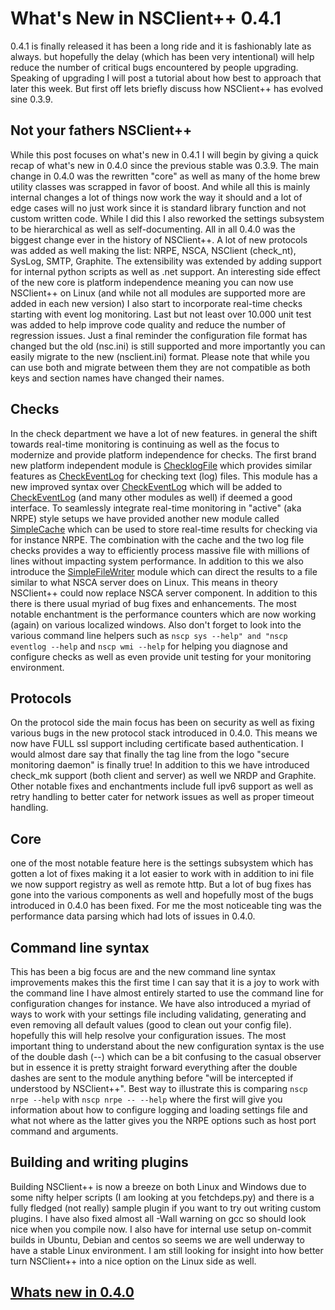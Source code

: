 # What's New in NSClient++ 0.4.1 #

0.4.1 is finally released it has been a long ride and it is fashionably late as always. but hopefully the delay (which has been very intentional) will help reduce the number of critical bugs encountered by people upgrading. Speaking of upgrading I will post a tutorial about how best to approach that later this week. But first off lets briefly discuss how NSClient++ has evolved sine 0.3.9.

## Not your fathers NSClient++ ##

While this post focuses on what's new in 0.4.1 I will begin by giving a quick recap of what's new in 0.4.0 since the previous stable was 0.3.9.
The main change in 0.4.0 was the rewritten "core" as well as many of the home brew utility classes was scrapped in favor of boost. And while all this is mainly internal changes a lot of things now work the way it should and a lot of edge cases will no just work since it is standard library function and not custom written code.
While I did this I also reworked the settings subsystem to be hierarchical as well as self-documenting. All in all 0.4.0 was the biggest change ever in the history of NSClient++.
A lot of new protocols was added as well making the list: NRPE, NSCA, NSClient (check_nt), SysLog, SMTP, Graphite. The extensibility was extended by adding support for internal python scripts as well as .net support.
An interesting side effect of the new core is platform independence meaning you can now use NSClient++ on Linux (and while not all modules are supported more are added in each new version) I also start to incorporate real-time checks starting with event log monitoring.
Last but not least over 10.000 unit test was added to help improve code quality and reduce the number of regression issues.
Just a final reminder the configuration file format has changed but the old (nsc.ini) is still supported and more importantly you can easily migrate to the new (nsclient.ini) format. Please note that while you can use both and migrate between them they are not compatible as both keys and section names have changed their names.

## Checks ##

In the check department we have a lot of new features. in general the shift towards real-time monitoring is continuing as well as the focus to modernize and provide platform independence for checks. The first brand new platform independent module is [ChecklogFile](../../reference/check/CheckLogFile.md) which provides similar features as [CheckEventLog](../../reference/windows/CheckEventLog.md) for checking text (log) files. This module has a new improved syntax over [CheckEventLog](../../reference/windows/CheckEventLog.md) which will be added to [CheckEventLog](../../reference/windows/CheckEventLog.md) (and many other modules as well) if deemed a good interface.
To seamlessly integrate real-time monitoring in "active" (aka NRPE) style setups we have provided another  new module called [SimpleCache](../../reference/generic/SimpleCache.md) which can be used to store real-time results for checking via for instance NRPE.
The combination with the cache and the two log file checks provides a way to efficiently process massive file with millions of lines without impacting system performance.
In addition to this we also introduce the [SimpleFileWriter](../../reference/generic/SimpleFileWriter.md) module which can direct the results to a file similar to what NSCA server does on Linux. This means in theory NSClient++ could now replace NSCA server component.
In addition to this there is there usual myriad of bug fixes and enhancements.
The most notable enchantment is the performance counters which are now working (again) on various localized windows.
Also don't forget to look into the various command line helpers such as `nscp sys --help" and "nscp eventlog --help` and `nscp wmi --help` for helping you diagnose and configure checks as well as even provide unit testing for your monitoring environment.

## Protocols ##

On the protocol side the main focus has been on security as well as fixing various bugs in the new protocol stack introduced in 0.4.0.
This means we now have FULL ssl support including certificate based authentication. I would almost dare say that finally the tag line from the logo "secure monitoring daemon" is finally true!
In addition to this we have introduced check_mk support (both client and server) as well we NRDP and Graphite.
Other notable fixes and enchantments include full ipv6 support as well as retry handling to better cater for network issues as well as proper timeout handling.

## Core ##

one of the most notable feature here is the settings subsystem which has gotten a lot of fixes making it a lot easier to work with in addition to ini file we now support registry as well as remote http.
But a lot of bug fixes has gone into the various components as well and hopefully most of the bugs introduced in 0.4.0 has been fixed. For me the most noticeable ting was the  performance data parsing which had lots of issues in 0.4.0.

## Command line syntax ##

This has been a big focus are and the new command line syntax improvements makes this the first time I can say that it is a joy to work with the command line I have almost entirely started to use the command line for configuration changes for instance. We have also introduced a myriad of ways to work with your settings file including validating, generating and even removing all default values (good to clean out your config file). hopefully this will help resolve your configuration issues.
The most important thing to understand about the new configuration syntax is the use of the double dash (--) which can be a bit confusing to the casual observer but in essence it is pretty straight forward everything after the double dashes are sent to the module anything before "will be intercepted if understood by NSClient++". Best way to illustrate this is comparing `nscp nrpe --help` with `nscp nrpe -- --help` where the first will give you information about how to configure logging and loading settings file and what not where as the latter gives you the NRPE options such as host port command and arguments.

## Building and writing plugins ##

Building NSClient++ is now a breeze on both Linux and Windows due to some nifty helper scripts (I am looking at you fetchdeps.py) and there is a fully fledged (not really) sample plugin if you want to try out writing custom plugins. I have also fixed almost all -Wall warning on gcc so should look nice when you compile now. I also have for internal use setup on-commit builds in Ubuntu, Debian and centos so seems we are well underway to have a stable Linux environment.
I am still looking for insight into how better turn NSClient++ into a nice option on the Linux side as well.

## [Whats new in 0.4.0](0.4.0)